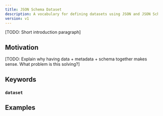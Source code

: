 ```yaml
---
title: JSON Schema Dataset
description: A vocabulary for defining datasets using JSON and JSON Schema
version: v1
---
```


[TODO: Short introduction paragraph]

Motivation
----------

[TODO: Explain why having data + metadata + schema together makes sense. What
problem is this solving?]

Keywords
--------

### `dataset`

Examples
--------
